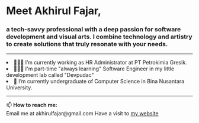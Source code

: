 <h1>Meet Akhirul Fajar,</h1><h3>a tech-savvy professional with a deep passion for software development and visual arts. I combine technology and artistry to create solutions that truly resonate with your needs.</h3>
<hr>
<li>👨🏻‍💻 I’m currently working as HR Administrator at PT Petrokimia Gresik.</li>
<li>👨🏻‍💻 I'm part-time "always learning" Software Engineer in my little development lab called "Devpudac"</li>
<li>🔬 I’m currently undergraduate of Computer Science in Bina Nusantara University.</li>
<hr>
📫 <b>How to reach me:</b><br>
Email me at akhirulfajar@gmail.com
Have a visit to <a href="https://akhirulfajar.com" target="_blank">my website</a>
<br>
<!--START_SECTION:waka--><!--END_SECTION:waka-->
